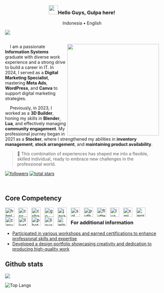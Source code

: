 <h3 align="center"><img src = "https://raw.githubusercontent.com/MartinHeinz/MartinHeinz/master/wave.gif" width = 30px>Hello Guys, Gulpa here!</h3>
<p align="center">Indonesia • English</p>

![](https://komarev.com/ghpvc/?username=Gulpanjul&color=brightgreen&style=flat-square&abbreviated=true)
##
<img align="right" src = "https://media1.tenor.com/m/2fXbn6Xtt0UAAAAd/software-software-development.gif"  height="300"/>

&nbsp;&nbsp;&nbsp;&nbsp;I am a passionate <b>Information Systems</b> graduate with diverse work experience and a strong drive to build a career in IT. In 2024, I served as a <b>Digital Marketing Specialist</b>, mastering <b>Meta Ads</b>, <b>WordPress</b>, and <b>Canva</b> to support digital marketing strategies.

&nbsp;&nbsp;&nbsp;&nbsp;Previously, in 2023, I worked as a <b>3D Builder</b>, honing my skills in <b>Blender</b>, <b>Lua</b>, and effectively managing <b>community engagement</b>. My professional journey began in 2021 as a <b>Stocker</b>, where I strengthened my abilities in <b>inventory management</b>, <b>stock arrangement</b>, and <b>maintaining product availability</b>.


> 💬 This combination of experiences has shaped me into a flexible, skilled individual, ready to embrace new challenges in the professional world.

<p align="left">
      <a href="https://github.com/Gulpanjul?tab=followers">
         <img alt="followers" title="Follow me on Github" src="https://custom-icon-badges.demolab.com/github/followers/Gulpanjul?color=236ad3&labelColor=1155ba&style=for-the-badge&logo=person-add&label=Follow&logoColor=white"/></a>
      <a href="https://github.com/Gulpanjul?tab=repositories&sort=stargazers">
         <img alt="total stars" title="Total stars on GitHub" src="https://custom-icon-badges.demolab.com/github/stars/Gulpanjul?color=55960c&style=for-the-badge&labelColor=488207&logo=star"/></a>
   </p>

<br/>

## Core Competency 

<img align="left" alt="html" width="30px" style="padding-right:10px;" src="https://cdn.jsdelivr.net/npm/devicon@2.16.0/icons/html5/html5-original.svg"/>
<img align="left" alt="css" width="30px" style="padding-right:10px;" src="https://cdn.jsdelivr.net/npm/devicon@2.16.0/icons/css3/css3-original.svg"/>
<img align="left" alt="csharp" width="30px" style="padding-right:10px;" src="https://cdn.jsdelivr.net/npm/devicon@2.16.0/icons/csharp/csharp-original.svg"/>
<img align="left" alt="go" width="30px" style="padding-right:10px;" src="https://cdn.jsdelivr.net/npm/devicon@2.16.0/icons/go/go-original.svg"/>
<img align="left" alt="javascript" width="30px" style="padding-right:10px;" src="https://cdn.jsdelivr.net/npm/devicon@2.16.0/icons/javascript/javascript-original.svg"/>
<img align="left" alt="sql" width="30px" style="padding-right:10px;" src="https://cdn.jsdelivr.net/npm/devicon@2.16.0/icons/mysql/mysql-original.svg"/>
<img align="left" alt="python" width="30px" style="padding-right:10px;" src="https://cdn.jsdelivr.net/npm/devicon@2.16.0/icons/python/python-original.svg"/>
<img align="left" alt="flutter" width="30px" style="padding-right:10px;" src="https://cdn.jsdelivr.net/npm/devicon@2.16.0/icons/flutter/flutter-original.svg"/>
<img align="left" alt="lua" width="30px" style="padding-right:10px;" src="https://cdn.jsdelivr.net/npm/devicon@2.16.0/icons/lua/lua-original.svg"/>
<img align="left" alt="xml" width="30px" style="padding-right:10px;" src="https://cdn.jsdelivr.net/npm/devicon@2.16.0/icons/xml/xml-original.svg"/>
<img align="left" alt="wordpress" width="30px" style="padding-right:10px;" src="https://cdn.jsdelivr.net/npm/devicon@2.16.0/icons/wordpress/wordpress-plain.svg"/>


<img align="left" alt="canva" width="30px" style="padding-right:10px;" src="https://cdn.jsdelivr.net/npm/devicon@2.16.0/icons/canva/canva-original.svg"/>
<img align="left" alt="illustator" width="30px" style="padding-right:10px;" src="https://cdn.jsdelivr.net/npm/devicon@2.16.0/icons/illustrator/illustrator-plain.svg"/>
<img align="left" alt="photoshop" width="30px" style="padding-right:10px;" src="https://cdn.jsdelivr.net/npm/devicon@2.16.0/icons/photoshop/photoshop-original.svg"/>

<img align="left" alt="linux" width="30px" style="padding-right:10px;" src="https://cdn.jsdelivr.net/npm/devicon@2.16.0/icons/linux/linux-original.svg"/>
<img align="left" alt="windows" width="30px" style="padding-right:10px;" src="https://cdn.jsdelivr.net/npm/devicon@2.16.0/icons/windows8/windows8-original.svg"/>
<br/>

### For additional information
- [Participated in various workshops and earned certifications to enhance professional skills and expertise](https://rebrand.ly/gulpa-certifications)
- [Developed a design portfolio showcasing creativity and dedication to producing high-quality work]()

## Github stats
![](https://github-readme-stats.vercel.app/api?username=Gulpanjul&show_icons=true&theme=gruvbox)

![Top Langs](https://github-readme-stats.vercel.app/api/top-langs/?username=Gulpanjul&layout=compact&title_color=007bff&text_color=e7e7e7&icon_color=007bff&bg_color=171c28)

